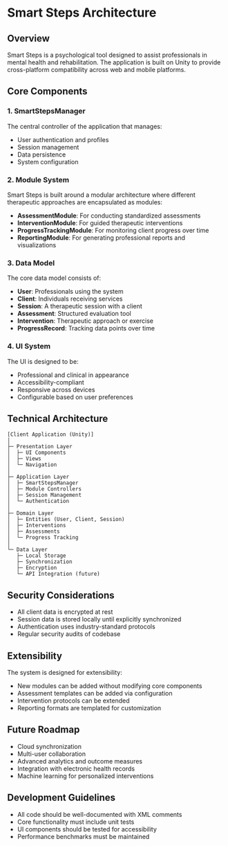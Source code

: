 # Smart Steps Architecture

## Overview

Smart Steps is a psychological tool designed to assist professionals in mental health and rehabilitation. The application is built on Unity to provide cross-platform compatibility across web and mobile platforms.

## Core Components

### 1. SmartStepsManager

The central controller of the application that manages:
- User authentication and profiles
- Session management
- Data persistence
- System configuration

### 2. Module System

Smart Steps is built around a modular architecture where different therapeutic approaches are encapsulated as modules:

- **AssessmentModule**: For conducting standardized assessments
- **InterventionModule**: For guided therapeutic interventions
- **ProgressTrackingModule**: For monitoring client progress over time
- **ReportingModule**: For generating professional reports and visualizations

### 3. Data Model

The core data model consists of:

- **User**: Professionals using the system
- **Client**: Individuals receiving services
- **Session**: A therapeutic session with a client
- **Assessment**: Structured evaluation tool
- **Intervention**: Therapeutic approach or exercise
- **ProgressRecord**: Tracking data points over time

### 4. UI System

The UI is designed to be:
- Professional and clinical in appearance
- Accessibility-compliant
- Responsive across devices
- Configurable based on user preferences

## Technical Architecture

```
[Client Application (Unity)]
│
├─ Presentation Layer
│  ├─ UI Components
│  ├─ Views
│  └─ Navigation
│
├─ Application Layer
│  ├─ SmartStepsManager
│  ├─ Module Controllers
│  ├─ Session Management
│  └─ Authentication
│
├─ Domain Layer
│  ├─ Entities (User, Client, Session)
│  ├─ Interventions
│  ├─ Assessments
│  └─ Progress Tracking
│
└─ Data Layer
   ├─ Local Storage
   ├─ Synchronization
   ├─ Encryption
   └─ API Integration (future)
```

## Security Considerations

- All client data is encrypted at rest
- Session data is stored locally until explicitly synchronized
- Authentication uses industry-standard protocols
- Regular security audits of codebase

## Extensibility

The system is designed for extensibility:
- New modules can be added without modifying core components
- Assessment templates can be added via configuration
- Intervention protocols can be extended
- Reporting formats are templated for customization

## Future Roadmap

- Cloud synchronization
- Multi-user collaboration
- Advanced analytics and outcome measures
- Integration with electronic health records
- Machine learning for personalized interventions

## Development Guidelines

- All code should be well-documented with XML comments
- Core functionality must include unit tests
- UI components should be tested for accessibility
- Performance benchmarks must be maintained
